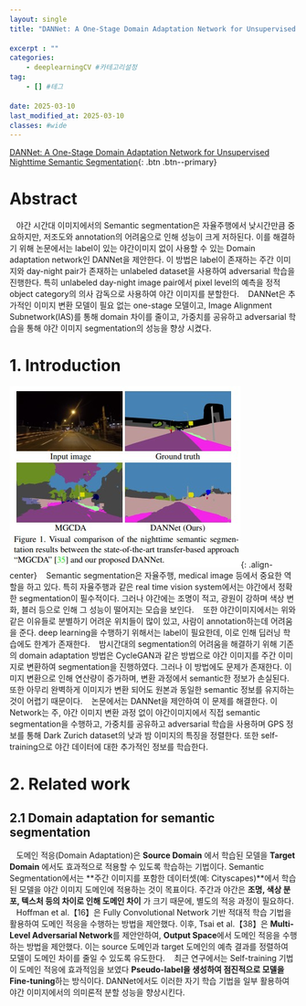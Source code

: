 ```yaml
---
layout: single
title: "DANNet: A One-Stage Domain Adaptation Network for Unsupervised Nighttime Semantic Segmentation"

excerpt : ""
categories: 
    - deeplearningCV #카테고리설정
tag: 
    - [] #테그

date: 2025-03-10
last_modified_at: 2025-03-10
classes: #wide    
---
```

[DANNet: A One-Stage Domain Adaptation Network for Unsupervised Nighttime Semantic Segmentation](https://arxiv.org/pdf/2104.10834){: .btn .btn--primary}


# Abstract

&nbsp;&nbsp; 야간 시간대 이미지에서의 Semantic segmentation은 자율주행에서 낮시간만큼 중요하지만, 저조도와 annotation의 어려움으로 인해 성능이 크게 저하된다. 이를 해결하기 위해 논문에서는 label이 있는 야간이미지 없이 사용할 수 있는 Domain adaptation network인 DANNet을 제안한다. 이 방법은 label이 존재하는 주간 이미지와 day-night pair가 존재하는 unlabeled dataset을 사용하여 adversarial 학습을 진행한다. 특히 unlabeled day-night image pair에서 pixel level의 예측을 정적 object category의 의사 감독으로 사용하여 야간 이미지를 분할한다. 
&nbsp;&nbsp; DANNet은 추가적인 이미지 변환 모델이 필요 없는 one-stage 모델이고, Image Alignment Subnetwork(IAS)를 통해 domain 차이를 줄이고, 가중치를 공유하고 adversarial 학습을 통해 야간 이미지 segmentation의 성능을 향상 시켰다.

# 1. Introduction
![Image5](/assets/images/DANNet/image1.jpg){: .align-center}
&nbsp;&nbsp; Semantic segmentation은 자율주행, medical image 등에서 중요한 역할을 하고 있다. 특히 자율주행과 같은 real time vision system에서는 야간에서 정확한 segmentation이 필수적이다. 그러나 야간에는 조명이 적고, 광원이 강하며 색상 변화, 블러 등으로 인해 그 성능이 떨어지는 모습을 보인다.
&nbsp;&nbsp; 또한 야간이미지에서는 위와 같은 이유들로 분별하기 어려운 위치들이 많이 있고, 사람이 annotation하는데 어려움을 준다. deep learning을 수행하기 위해서는 label이 필요한데, 이로 인해 딥러닝 학습에도 한계가 존재한다. 
&nbsp;&nbsp; 밤시간대의 segmentation의 어려움을 해결하기 위해 기존의 domain adaptation 방법은 CycleGAN과 같은 방법으로 야간 이미지를 주간 이미지로 변환하여 segmentation을 진행하였다. 그러나 이 방법에도 문제가 존재한다. 이미지 변환으로 인해 연산량이 증가하며, 변환 과정에서 semantic한 정보가 손실된다. 또한 아무리 완벽하게 이미지가 변환 되어도 원본과 동일한 semantic 정보를 유지하는 것이 어렵기 때문이다.
&nbsp;&nbsp; 논문에서는 DANNet을 제안하여 이 문제를 해결한다. 이 Network는 주, 야간 이미지 변환 과정 없이 야간이미지에서 직접 semantic segmentation을 수행하고, 가중치를 공유하고 adversarial 학습을 사용하며 GPS 정보를 통해 Dark Zurich dataset의 낮과 밤 이미지의 특징을 정렬한다. 또한 self-training으로 야간 데이터에 대한 추가적인 정보를 학습한다. 

# 2. Related work

## 2.1 Domain adaptation for semantic segmentation
&nbsp;&nbsp; 도메인 적응(Domain Adaptation)은 **Source Domain** 에서 학습된 모델을 **Target Domain** 에서도 효과적으로 적용할 수 있도록 학습하는 기법이다.
Semantic Segmentation에서는 **주간 이미지를 포함한 데이터셋(예: Cityscapes)**에서 학습된 모델을 야간 이미지 도메인에 적용하는 것이 목표이다. 주간과 야간은 **조명, 색상 분포, 텍스처 등의 차이로 인해 도메인 차이** 가 크기 때문에, 별도의 적응 과정이 필요하다.
&nbsp;&nbsp; Hoffman et al.【16】은 Fully Convolutional Network 기반 적대적 학습 기법을 활용하여 도메인 적응을 수행하는 방법을 제안했다. 이후, Tsai et al.【38】은 **Multi-Level Adversarial Network**를 제안안하여, **Output Space**에서 도메인 적응을 수행하는 방법을 제안했다. 이는 source 도메인과 target 도메인의 예측 결과를 정렬하여 모델이 도메인 차이를 줄일 수 있도록 유도한다.
&nbsp;&nbsp; 최근 연구에서는 Self-training 기법이 도메인 적응에 효과적임을 보였다
**Pseudo-label을 생성하여 점진적으로 모델을 Fine-tuning**하는 방식이다. DANNet에서도 이러한 자기 학습 기법을 일부 활용하여 야간 이미지에서의 의미론적 분할 성능을 향상시킨다.

